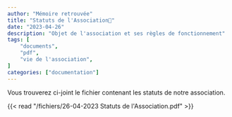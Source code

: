 ```yaml
---
author: "Mémoire retrouvée"
title: "Statuts de l'Association📄"
date: "2023-04-26"
description: "Objet de l'association et ses règles de fonctionnement"
tags: [
    "documents",
    "pdf",
    "vie de l'association",
]
categories: ["documentation"]
---
```


Vous trouverez ci-joint le fichier contenant les statuts de notre association.

{{< read "/fichiers/26-04-2023 Statuts de l'Association.pdf" >}}
